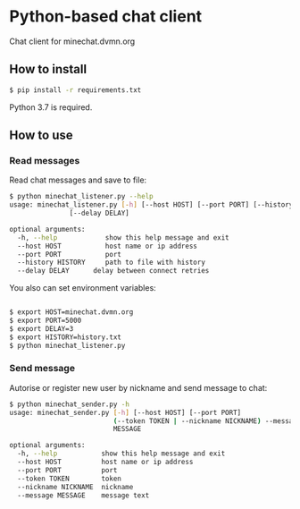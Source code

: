 # Python-based chat client

Chat client for minechat.dvmn.org

## How to install

```bash
$ pip install -r requirements.txt
```
Python 3.7 is required.

## How to use

### Read messages

Read chat messages and save to file:

```bash
$ python minechat_listener.py --help
usage: minechat_listener.py [-h] [--host HOST] [--port PORT] [--history HISTORY]
               [--delay DELAY]

optional arguments:
  -h, --help            show this help message and exit
  --host HOST           host name or ip address
  --port PORT           port
  --history HISTORY     path to file with history
  --delay DELAY      delay between connect retries

```

You also can set environment variables:

```bash

$ export HOST=minechat.dvmn.org
$ export PORT=5000
$ export DELAY=3
$ export HISTORY=history.txt
$ python minechat_listener.py
```

### Send message

Autorise or register new user by nickname and send message to chat:

```bash
$ python minechat_sender.py -h
usage: minechat_sender.py [-h] [--host HOST] [--port PORT]
                          (--token TOKEN | --nickname NICKNAME) --message
                          MESSAGE

optional arguments:
  -h, --help           show this help message and exit
  --host HOST          host name or ip address
  --port PORT          port
  --token TOKEN        token
  --nickname NICKNAME  nickname
  --message MESSAGE    message text
```
